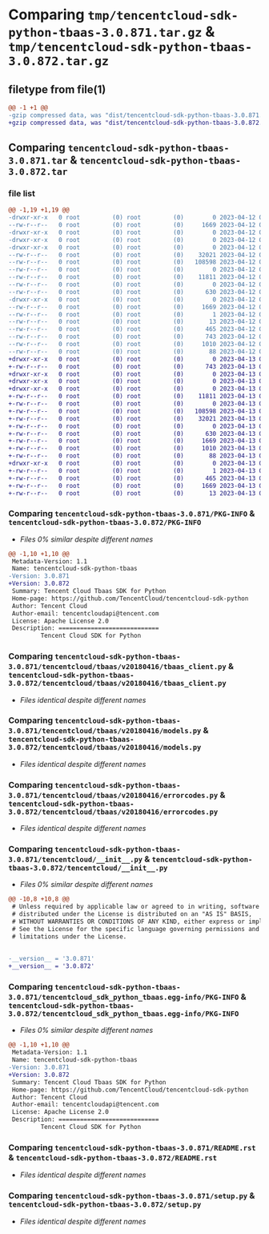 # Comparing `tmp/tencentcloud-sdk-python-tbaas-3.0.871.tar.gz` & `tmp/tencentcloud-sdk-python-tbaas-3.0.872.tar.gz`

## filetype from file(1)

```diff
@@ -1 +1 @@
-gzip compressed data, was "dist/tencentcloud-sdk-python-tbaas-3.0.871.tar", last modified: Wed Apr 12 00:41:23 2023, max compression
+gzip compressed data, was "dist/tencentcloud-sdk-python-tbaas-3.0.872.tar", last modified: Thu Apr 13 00:57:47 2023, max compression
```

## Comparing `tencentcloud-sdk-python-tbaas-3.0.871.tar` & `tencentcloud-sdk-python-tbaas-3.0.872.tar`

### file list

```diff
@@ -1,19 +1,19 @@
-drwxr-xr-x   0 root         (0) root         (0)        0 2023-04-12 00:41:23.000000 tencentcloud-sdk-python-tbaas-3.0.871/
--rw-r--r--   0 root         (0) root         (0)     1669 2023-04-12 00:41:23.000000 tencentcloud-sdk-python-tbaas-3.0.871/PKG-INFO
-drwxr-xr-x   0 root         (0) root         (0)        0 2023-04-12 00:41:23.000000 tencentcloud-sdk-python-tbaas-3.0.871/tencentcloud/
-drwxr-xr-x   0 root         (0) root         (0)        0 2023-04-12 00:41:23.000000 tencentcloud-sdk-python-tbaas-3.0.871/tencentcloud/tbaas/
-drwxr-xr-x   0 root         (0) root         (0)        0 2023-04-12 00:41:23.000000 tencentcloud-sdk-python-tbaas-3.0.871/tencentcloud/tbaas/v20180416/
--rw-r--r--   0 root         (0) root         (0)    32021 2023-04-12 00:41:23.000000 tencentcloud-sdk-python-tbaas-3.0.871/tencentcloud/tbaas/v20180416/tbaas_client.py
--rw-r--r--   0 root         (0) root         (0)   108598 2023-04-12 00:41:23.000000 tencentcloud-sdk-python-tbaas-3.0.871/tencentcloud/tbaas/v20180416/models.py
--rw-r--r--   0 root         (0) root         (0)        0 2023-04-12 00:41:23.000000 tencentcloud-sdk-python-tbaas-3.0.871/tencentcloud/tbaas/v20180416/__init__.py
--rw-r--r--   0 root         (0) root         (0)    11811 2023-04-12 00:41:23.000000 tencentcloud-sdk-python-tbaas-3.0.871/tencentcloud/tbaas/v20180416/errorcodes.py
--rw-r--r--   0 root         (0) root         (0)        0 2023-04-12 00:41:23.000000 tencentcloud-sdk-python-tbaas-3.0.871/tencentcloud/tbaas/__init__.py
--rw-r--r--   0 root         (0) root         (0)      630 2023-04-12 00:41:23.000000 tencentcloud-sdk-python-tbaas-3.0.871/tencentcloud/__init__.py
-drwxr-xr-x   0 root         (0) root         (0)        0 2023-04-12 00:41:23.000000 tencentcloud-sdk-python-tbaas-3.0.871/tencentcloud_sdk_python_tbaas.egg-info/
--rw-r--r--   0 root         (0) root         (0)     1669 2023-04-12 00:41:23.000000 tencentcloud-sdk-python-tbaas-3.0.871/tencentcloud_sdk_python_tbaas.egg-info/PKG-INFO
--rw-r--r--   0 root         (0) root         (0)        1 2023-04-12 00:41:23.000000 tencentcloud-sdk-python-tbaas-3.0.871/tencentcloud_sdk_python_tbaas.egg-info/dependency_links.txt
--rw-r--r--   0 root         (0) root         (0)       13 2023-04-12 00:41:23.000000 tencentcloud-sdk-python-tbaas-3.0.871/tencentcloud_sdk_python_tbaas.egg-info/top_level.txt
--rw-r--r--   0 root         (0) root         (0)      465 2023-04-12 00:41:23.000000 tencentcloud-sdk-python-tbaas-3.0.871/tencentcloud_sdk_python_tbaas.egg-info/SOURCES.txt
--rw-r--r--   0 root         (0) root         (0)      743 2023-04-12 00:41:23.000000 tencentcloud-sdk-python-tbaas-3.0.871/README.rst
--rw-r--r--   0 root         (0) root         (0)     1010 2023-04-12 00:41:23.000000 tencentcloud-sdk-python-tbaas-3.0.871/setup.py
--rw-r--r--   0 root         (0) root         (0)       88 2023-04-12 00:41:23.000000 tencentcloud-sdk-python-tbaas-3.0.871/setup.cfg
+drwxr-xr-x   0 root         (0) root         (0)        0 2023-04-13 00:57:47.000000 tencentcloud-sdk-python-tbaas-3.0.872/
+-rw-r--r--   0 root         (0) root         (0)      743 2023-04-13 00:57:47.000000 tencentcloud-sdk-python-tbaas-3.0.872/README.rst
+drwxr-xr-x   0 root         (0) root         (0)        0 2023-04-13 00:57:47.000000 tencentcloud-sdk-python-tbaas-3.0.872/tencentcloud/
+drwxr-xr-x   0 root         (0) root         (0)        0 2023-04-13 00:57:47.000000 tencentcloud-sdk-python-tbaas-3.0.872/tencentcloud/tbaas/
+drwxr-xr-x   0 root         (0) root         (0)        0 2023-04-13 00:57:47.000000 tencentcloud-sdk-python-tbaas-3.0.872/tencentcloud/tbaas/v20180416/
+-rw-r--r--   0 root         (0) root         (0)    11811 2023-04-13 00:57:47.000000 tencentcloud-sdk-python-tbaas-3.0.872/tencentcloud/tbaas/v20180416/errorcodes.py
+-rw-r--r--   0 root         (0) root         (0)        0 2023-04-13 00:57:47.000000 tencentcloud-sdk-python-tbaas-3.0.872/tencentcloud/tbaas/v20180416/__init__.py
+-rw-r--r--   0 root         (0) root         (0)   108598 2023-04-13 00:57:47.000000 tencentcloud-sdk-python-tbaas-3.0.872/tencentcloud/tbaas/v20180416/models.py
+-rw-r--r--   0 root         (0) root         (0)    32021 2023-04-13 00:57:47.000000 tencentcloud-sdk-python-tbaas-3.0.872/tencentcloud/tbaas/v20180416/tbaas_client.py
+-rw-r--r--   0 root         (0) root         (0)        0 2023-04-13 00:57:47.000000 tencentcloud-sdk-python-tbaas-3.0.872/tencentcloud/tbaas/__init__.py
+-rw-r--r--   0 root         (0) root         (0)      630 2023-04-13 00:57:47.000000 tencentcloud-sdk-python-tbaas-3.0.872/tencentcloud/__init__.py
+-rw-r--r--   0 root         (0) root         (0)     1669 2023-04-13 00:57:47.000000 tencentcloud-sdk-python-tbaas-3.0.872/PKG-INFO
+-rw-r--r--   0 root         (0) root         (0)     1010 2023-04-13 00:57:47.000000 tencentcloud-sdk-python-tbaas-3.0.872/setup.py
+-rw-r--r--   0 root         (0) root         (0)       88 2023-04-13 00:57:47.000000 tencentcloud-sdk-python-tbaas-3.0.872/setup.cfg
+drwxr-xr-x   0 root         (0) root         (0)        0 2023-04-13 00:57:47.000000 tencentcloud-sdk-python-tbaas-3.0.872/tencentcloud_sdk_python_tbaas.egg-info/
+-rw-r--r--   0 root         (0) root         (0)        1 2023-04-13 00:57:47.000000 tencentcloud-sdk-python-tbaas-3.0.872/tencentcloud_sdk_python_tbaas.egg-info/dependency_links.txt
+-rw-r--r--   0 root         (0) root         (0)      465 2023-04-13 00:57:47.000000 tencentcloud-sdk-python-tbaas-3.0.872/tencentcloud_sdk_python_tbaas.egg-info/SOURCES.txt
+-rw-r--r--   0 root         (0) root         (0)     1669 2023-04-13 00:57:47.000000 tencentcloud-sdk-python-tbaas-3.0.872/tencentcloud_sdk_python_tbaas.egg-info/PKG-INFO
+-rw-r--r--   0 root         (0) root         (0)       13 2023-04-13 00:57:47.000000 tencentcloud-sdk-python-tbaas-3.0.872/tencentcloud_sdk_python_tbaas.egg-info/top_level.txt
```

### Comparing `tencentcloud-sdk-python-tbaas-3.0.871/PKG-INFO` & `tencentcloud-sdk-python-tbaas-3.0.872/PKG-INFO`

 * *Files 0% similar despite different names*

```diff
@@ -1,10 +1,10 @@
 Metadata-Version: 1.1
 Name: tencentcloud-sdk-python-tbaas
-Version: 3.0.871
+Version: 3.0.872
 Summary: Tencent Cloud Tbaas SDK for Python
 Home-page: https://github.com/TencentCloud/tencentcloud-sdk-python
 Author: Tencent Cloud
 Author-email: tencentcloudapi@tencent.com
 License: Apache License 2.0
 Description: ============================
         Tencent Cloud SDK for Python
```

### Comparing `tencentcloud-sdk-python-tbaas-3.0.871/tencentcloud/tbaas/v20180416/tbaas_client.py` & `tencentcloud-sdk-python-tbaas-3.0.872/tencentcloud/tbaas/v20180416/tbaas_client.py`

 * *Files identical despite different names*

### Comparing `tencentcloud-sdk-python-tbaas-3.0.871/tencentcloud/tbaas/v20180416/models.py` & `tencentcloud-sdk-python-tbaas-3.0.872/tencentcloud/tbaas/v20180416/models.py`

 * *Files identical despite different names*

### Comparing `tencentcloud-sdk-python-tbaas-3.0.871/tencentcloud/tbaas/v20180416/errorcodes.py` & `tencentcloud-sdk-python-tbaas-3.0.872/tencentcloud/tbaas/v20180416/errorcodes.py`

 * *Files identical despite different names*

### Comparing `tencentcloud-sdk-python-tbaas-3.0.871/tencentcloud/__init__.py` & `tencentcloud-sdk-python-tbaas-3.0.872/tencentcloud/__init__.py`

 * *Files 0% similar despite different names*

```diff
@@ -10,8 +10,8 @@
 # Unless required by applicable law or agreed to in writing, software
 # distributed under the License is distributed on an "AS IS" BASIS,
 # WITHOUT WARRANTIES OR CONDITIONS OF ANY KIND, either express or implied.
 # See the License for the specific language governing permissions and
 # limitations under the License.
 
 
-__version__ = '3.0.871'
+__version__ = '3.0.872'
```

### Comparing `tencentcloud-sdk-python-tbaas-3.0.871/tencentcloud_sdk_python_tbaas.egg-info/PKG-INFO` & `tencentcloud-sdk-python-tbaas-3.0.872/tencentcloud_sdk_python_tbaas.egg-info/PKG-INFO`

 * *Files 0% similar despite different names*

```diff
@@ -1,10 +1,10 @@
 Metadata-Version: 1.1
 Name: tencentcloud-sdk-python-tbaas
-Version: 3.0.871
+Version: 3.0.872
 Summary: Tencent Cloud Tbaas SDK for Python
 Home-page: https://github.com/TencentCloud/tencentcloud-sdk-python
 Author: Tencent Cloud
 Author-email: tencentcloudapi@tencent.com
 License: Apache License 2.0
 Description: ============================
         Tencent Cloud SDK for Python
```

### Comparing `tencentcloud-sdk-python-tbaas-3.0.871/README.rst` & `tencentcloud-sdk-python-tbaas-3.0.872/README.rst`

 * *Files identical despite different names*

### Comparing `tencentcloud-sdk-python-tbaas-3.0.871/setup.py` & `tencentcloud-sdk-python-tbaas-3.0.872/setup.py`

 * *Files identical despite different names*

